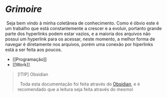 # _Grimoire_

&nbsp;Seja bem vindo à minha coletânea de conhecimento. Como é óbvio este é um trabalho que está constantemente a crescer e a evoluir, portanto grande parte dos hyperlinks podem estar vazios, e a maioria dos arquivos não possui um hyperlink para os acessar, neste momento, a melhor forma de navegar é diretamente nos arquivos, porém uma conexão por hiperlinks está a ser feita aos poucos.

* [[Programação]]
* [[Work]]

> [!TIP] Obsidian
> 
> &nbsp; Toda esta documentação foi feita através do [Obsidian](https://obsidian.md/), e é recomendado que a leitura seja feita através do mesmol